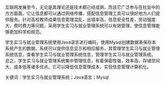互联网发展至今，无论是其理论还是技术都已经成熟，而且它广泛参与在社会中的方方面面。它让信息都可以通过网络传播，搭配信息管理工具可以很好地为人们提供服务。针对高校教师成果信息管理混乱，出错率高，信息安全性差，劳动强度大，费时费力等问题，采用学生实习与就业管理系统可以有效管理，使信息管理能够更加科学和规范。

学生实习与就业管理系统使用Java语言进行编码，使用Mysql创建数据表保存本系统产生的数据。系统可以提供信息显示和相应服务，其管理学生实习与就业管理系统信息，查看学生实习与就业管理系统信息，管理学生实习与就业管理系统。
总之，学生实习与就业管理系统集中管理信息，有着保密性强，效率高，存储空间大，成本低等诸多优点。它可以降低信息管理成本，实现信息管理计算机化。

关键词：学生实习与就业管理系统；Java语言；Mysql
